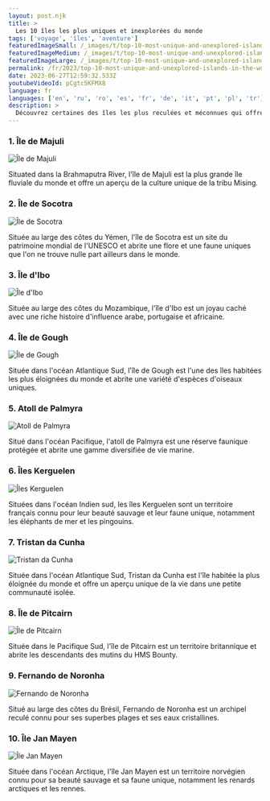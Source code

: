 ```yaml
---
layout: post.njk
title: >
  Les 10 îles les plus uniques et inexplorées du monde
tags: ['voyage', 'îles', 'aventure']
featuredImageSmall: /_images/t/top-10-most-unique-and-unexplored-islands-in-the-world-cover-fr-small.webp
featuredImageMedium: /_images/t/top-10-most-unique-and-unexplored-islands-in-the-world-cover-fr-medium.webp
featuredImageLarge: /_images/t/top-10-most-unique-and-unexplored-islands-in-the-world-cover-fr-large.webp
permalink: /fr/2023/top-10-most-unique-and-unexplored-islands-in-the-world.html
date: 2023-06-27T12:59:32.533Z
youtubeVideoId: pCgtc5KFMX8
language: fr
languages: ['en', 'ru', 'ro', 'es', 'fr', 'de', 'it', 'pt', 'pl', 'tr']
description: >
  Découvrez certaines des îles les plus reculées et méconnues qui offrent une expérience de voyage unique.
---
```


### 1. Île de Majuli

![Île de Majuli](/_images/5/530c0dfec52dcba27af1cbaacbc8800c-medium.webp)

Situated dans la Brahmaputra River, l'île de Majuli est la plus grande île fluviale du monde et offre un aperçu de la culture unique de la tribu Mising.

### 2. Île de Socotra

![Île de Socotra](/_images/f/fe97d33f4ea44d06e8a3926fda415511-medium.webp)

Située au large des côtes du Yémen, l'île de Socotra est un site du patrimoine mondial de l'UNESCO et abrite une flore et une faune uniques que l'on ne trouve nulle part ailleurs dans le monde.

### 3. Île d'Ibo

![Île d'Ibo](/_images/2/275b8ec1f53acfd30ccee005f2fa25fc-medium.webp)

Située au large des côtes du Mozambique, l'île d'Ibo est un joyau caché avec une riche histoire d'influence arabe, portugaise et africaine.

### 4. Île de Gough

![Île de Gough](/_images/d/dc7b6e32351dc36920b7747f7e402de4-medium.webp)

Située dans l'océan Atlantique Sud, l'île de Gough est l'une des îles habitées les plus éloignées du monde et abrite une variété d'espèces d'oiseaux uniques.

### 5. Atoll de Palmyra

![Atoll de Palmyra](/_images/a/acae1bedd2bb4daf5394e139758cb247-medium.webp)

Situé dans l'océan Pacifique, l'atoll de Palmyra est une réserve faunique protégée et abrite une gamme diversifiée de vie marine.

### 6. Îles Kerguelen

![Îles Kerguelen](/_images/a/aa42ee5b8d2d0ce1e2d058c6e864883f-medium.webp)

Situées dans l'océan Indien sud, les îles Kerguelen sont un territoire français connu pour leur beauté sauvage et leur faune unique, notamment les éléphants de mer et les pingouins.

### 7. Tristan da Cunha

![Tristan da Cunha](/_images/0/00f68056d47d2b7e02762f2c8b29aac1-medium.webp)

Située dans l'océan Atlantique Sud, Tristan da Cunha est l'île habitée la plus éloignée du monde et offre un aperçu unique de la vie dans une petite communauté isolée.

### 8. Île de Pitcairn

![Île de Pitcairn](/_images/6/6aa38c5f2928625eabc1f211c2ed4d3a-medium.webp)

Située dans le Pacifique Sud, l'île de Pitcairn est un territoire britannique et abrite les descendants des mutins du HMS Bounty.

### 9. Fernando de Noronha

![Fernando de Noronha](/_images/a/a248317af20ffea605f7b1232f8760ea-medium.webp)

Situé au large des côtes du Brésil, Fernando de Noronha est un archipel reculé connu pour ses superbes plages et ses eaux cristallines.

### 10. Île Jan Mayen

![Île Jan Mayen](/_images/f/fb53015ef312ee09aa6269e56e5eb3ed-medium.webp)

Située dans l'océan Arctique, l'île Jan Mayen est un territoire norvégien connu pour sa beauté sauvage et sa faune unique, notamment les renards arctiques et les rennes.

